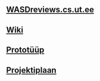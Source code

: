 ## [WASDreviews.cs.ut.ee](http://wasdreviews.cs.ut.ee/)

## [Wiki](https://github.com/madiskar/utwebproject/wiki)

## [Prototüüp](https://github.com/madiskar/utwebproject/wiki/Prototüüp/)

## [Projektiplaan](https://github.com/madiskar/wasdreviews/wiki/Projektiplaan)
